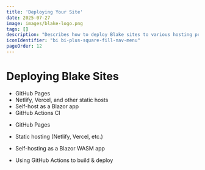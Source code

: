 ```yaml
---
title: 'Deploying Your Site'
date: 2025-07-27
image: images/blake-logo.png
tags: []
description: "Describes how to deploy Blake sites to various hosting providers."
iconIdentifier: "bi bi-plus-square-fill-nav-menu"
pageOrder: 12
---
```


# Deploying Blake Sites

- GitHub Pages
- Netlify, Vercel, and other static hosts
- Self-host as a Blazor app
- GitHub Actions CI

* GitHub Pages

* Static hosting (Netlify, Vercel, etc.)

* Self-hosting as a Blazor WASM app

* Using GitHub Actions to build & deploy

